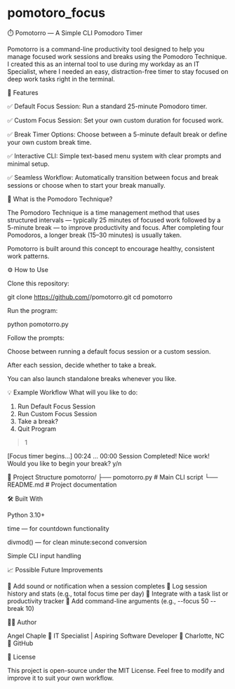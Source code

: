 # pomotoro_focus
⏱️ Pomotorro — A Simple CLI Pomodoro Timer

Pomotorro is a command-line productivity tool designed to help you manage focused work sessions and breaks using the Pomodoro Technique.
I created this as an internal tool to use during my workday as an IT Specialist, where I needed an easy, distraction-free timer to stay focused on deep work tasks right in the terminal.

🚀 Features

✅ Default Focus Session:
Run a standard 25-minute Pomodoro timer.

✅ Custom Focus Session:
Set your own custom duration for focused work.

✅ Break Timer Options:
Choose between a 5-minute default break or define your own custom break time.

✅ Interactive CLI:
Simple text-based menu system with clear prompts and minimal setup.

✅ Seamless Workflow:
Automatically transition between focus and break sessions or choose when to start your break manually.

🧠 What is the Pomodoro Technique?

The Pomodoro Technique is a time management method that uses structured intervals — typically 25 minutes of focused work followed by a 5-minute break — to improve productivity and focus.
After completing four Pomodoros, a longer break (15–30 minutes) is usually taken.

Pomotorro is built around this concept to encourage healthy, consistent work patterns.

⚙️ How to Use

Clone this repository:

git clone https://github.com/<yourusername>/pomotorro.git
cd pomotorro


Run the program:

python pomotorro.py


Follow the prompts:

Choose between running a default focus session or a custom session.

After each session, decide whether to take a break.

You can also launch standalone breaks whenever you like.

💡 Example Workflow
What will you like to do:
1. Run Default Focus Session
2. Run Custom Focus Session
3. Take a break?
4. Quit Program

> 1

[Focus timer begins…]
00:24
...
00:00
Session Completed! Nice work! Would you like to begin your break? y/n

🧩 Project Structure
pomotorro/
├── pomotorro.py   # Main CLI script
└── README.md      # Project documentation

🛠️ Built With

Python 3.10+

time — for countdown functionality

divmod() — for clean minute:second conversion

Simple CLI input handling

📈 Possible Future Improvements

🔹 Add sound or notification when a session completes
🔹 Log session history and stats (e.g., total focus time per day)
🔹 Integrate with a task list or productivity tracker
🔹 Add command-line arguments (e.g., --focus 50 --break 10)

👨‍💻 Author

Angel Chaple
💼 IT Specialist | Aspiring Software Developer
📍 Charlotte, NC
🔗 GitHub

🧭 License

This project is open-source under the MIT License.
Feel free to modify and improve it to suit your own workflow.
